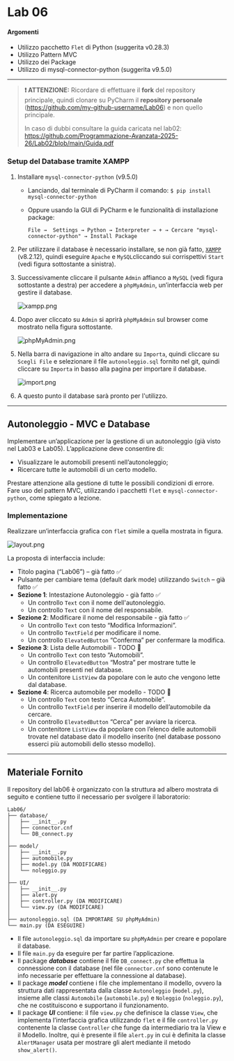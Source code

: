# Lab 06

#### Argomenti

- Utilizzo pacchetto `Flet` di Python (suggerita v0.28.3)
- Utilizzo Pattern MVC
- Utilizzo dei Package
- Utilizzo di mysql-connector-python (suggerita v9.5.0)

---
> **❗ ATTENZIONE:** 
>  Ricordare di effettuare il **fork** del repository principale, quindi clonare su PyCharm il **repository personale** 
> (https://github.com/my-github-username/Lab06) e non quello principale.
> 
> In caso di dubbi consultare la guida caricata nel lab02: 
> https://github.com/Programmazione-Avanzata-2025-26/Lab02/blob/main/Guida.pdf
> 

### Setup del Database tramite XAMPP
1. Installare `mysql-connector-python` (v9.5.0)
   - Lanciando, dal terminale di PyCharm il comando: `$ pip install mysql-connector-python` 
   - Oppure usando la GUI di PyCharm e le funzionalità di installazione package:

     `File →  Settings → Python → Interpreter → + → Cercare "mysql-connector-python" → Install Package`
2. Per utilizzare il database è necessario installare, se non già fatto, 
[`XAMPP`](https://www.apachefriends.org/it/download.html) (v8.2.12), quindi eseguire `Apache` e `MySQL`cliccando 
sui corrispettivi `Start` (vedi figura sottostante a sinistra).
3. Successivamente cliccare il pulsante `Admin` affianco a `MySQL` (vedi figura sottostante a destra) per accedere a `phpMyAdmin`, un’interfaccia web 
per gestire il database.

    ![xampp.png](img/xampp.png)

4. Dopo aver cliccato su `Admin` si aprirà `phpMyAdmin` sul browser come mostrato nella figura sottostante. 

    ![phpMyAdmin.png](img/phpMyAdmin.png)

5. Nella barra di navigazione in alto andare su `Importa`, quindi cliccare su `Scegli File` e selezionare il file 
`autonoleggio.sql` fornito nel git, quindi cliccare su `Importa` in basso alla pagina per importare il database.

    ![import.png](img/import.png)

6. A questo punto il database sarà pronto per l'utilizzo.

---

## Autonoleggio - MVC e Database
Implementare un’applicazione per la gestione di un autonoleggio (già visto nel Lab03 e Lab05). 
L’applicazione deve consentire di:
- Visualizzare le automobili presenti nell’autonoleggio;
- Ricercare tutte le automobili di un certo modello. 

Prestare attenzione alla gestione di tutte le possibili condizioni di errore. Fare uso del pattern MVC, 
utilizzando i pacchetti `flet` e `mysql-connector-python`, come spiegato a lezione.

### Implementazione
Realizzare un’interfaccia grafica con `flet` simile a quella mostrata in figura. 

![layout.png](img/layout.png)

La proposta di interfaccia include:
- Titolo pagina (“Lab06”) – già fatto ✅
- Pulsante per cambiare tema (default dark mode) utilizzando `Switch` – già fatto ✅ 
- **Sezione 1**: Intestazione Autonoleggio - già fatto ✅
  - Un controllo `Text` con il nome dell'autonoleggio.
  - Un controllo `Text` con il nome del responsabile.
- **Sezione 2**: Modificare il nome del responsabile - già fatto ✅
  - Un controllo `Text` con testo “Modifica Informazioni”. 
  - Un controllo `TextField` per modificare il nome. 
  - Un controllo `ElevatedButton` “Conferma” per confermare la modifica.
- **Sezione 3**: Lista delle Automobili - TODO 📝
  - Un controllo `Text` con testo “Automobili”. 
  - Un controllo `ElevatedButton` “Mostra” per mostrare tutte le automobili presenti nel database. 
  - Un contenitore `ListView` da popolare con le auto che vengono lette dal database. 
- **Sezione 4**: Ricerca automobile per modello - TODO 📝
  - Un controllo `Text` con testo “Cerca Automobile”. 
  - Un controllo `TextField` per inserire il modello dell’automobile da cercare.
  - Un controllo `ElevatedButton` “Cerca” per avviare la ricerca. 
  - Un contenitore `ListView` da popolare con l’elenco delle automobili trovate nel database dato il modello inserito 
  (nel database possono esserci più automobili dello stesso modello). 

---

## Materiale Fornito
Il repository del lab06 è organizzato con la struttura ad albero mostrata di seguito e contiene tutto il necessario per 
svolgere il laboratorio:

```code
Lab06/
├── database/
│   ├── __init__.py
│   ├── connector.cnf
│   └── DB_connect.py
│
├── model/
│   ├── __init__.py
│   ├── automobile.py
│   ├── model.py (DA MODIFICARE)
│   └── noleggio.py
│
├── UI/
│   ├── __init__.py
│   ├── alert.py
│   ├── controller.py (DA MODIFICARE)
│   └── view.py (DA MODIFICARE)
│
├── autonoleggio.sql (DA IMPORTARE SU phpMyAdmin)
└── main.py (DA ESEGUIRE)
 ```

- Il file `autonoleggio.sql` da importare su `phpMyAdmin` per creare e popolare il database.
- Il file `main.py` da eseguire per far partire l’applicazione.
- Il package **_database_** contiene il file `DB_connect.py` che effettua la connessione con il database (nel file `connector.cnf` sono contenute le info 
  necessarie per effettuare la connessione al database).
- Il package **_model_** contiene i file che implementano il modello, ovvero la struttura dati rappresentata dalla classe 
`Autonoleggio` (`model.py`), insieme alle classi `Automobile` (`automobile.py`) e `Noleggio` (`noleggio.py`), 
che ne costituiscono e supportano il funzionamento.
- Il package **_UI_** contiene: il file `view.py` che definisce la classe `View`, che implementa l’interfaccia grafica 
utilizzando `flet` e il file `controller.py` contenente la classe `Controller` che funge da intermediario tra la View 
e il Modello. Inoltre, qui è presente il file `alert.py` in cui è definita la classe `AlertManager` usata per mostrare 
gli alert mediante il metodo `show_alert()`. 

